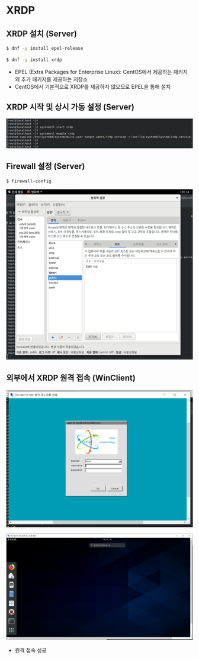 # XRDP

## XRDP 설치 (Server)

```bash
$ dnf -y install epel-release
```

```bash
$ dnf -y install xrdp
```

- EPEL (Extra Packages for Enterprise Linux): CentOS에서 제공하는 패키지 외 추가 패키지를 제공하는 저장소
- CentOS에서 기본적으로 XRDP를 제공하지 않으므로 EPEL을 통해 설치

## XRDP 시작 및 상시 가동 설정 (Server)

![Screenshot 2023-08-17 at 20.34.20.png](https://github.com/seungwonbased/TIL/blob/main/Linux/assets/Screenshot_2023-08-17_at_20.34.20.png)

## Firewall 설정 (Server)

```bash
$ firewall-config
```

![Screenshot 2023-08-17 at 20.35.18.png](https://github.com/seungwonbased/TIL/blob/main/Linux/assets/Screenshot_2023-08-17_at_20.35.18.png)

## 외부에서 XRDP 원격 접속 (WinClient)

![Screenshot 2023-08-17 at 20.35.59.png](https://github.com/seungwonbased/TIL/blob/main/Linux/assets/Screenshot_2023-08-17_at_20.35.59.png)

![Screenshot 2023-08-17 at 20.36.17.png](https://github.com/seungwonbased/TIL/blob/main/Linux/assets/Screenshot_2023-08-17_at_20.36.17.png)

- 원격 접속 성공
